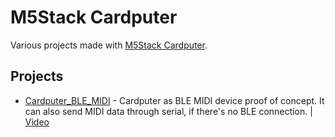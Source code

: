# M5Stack Cardputer
Various projects made with [M5Stack Cardputer]([https://oxocard.ch/en/connect/](https://shop.m5stack.com/products/m5stack-cardputer-kit-w-m5stamps3)).

## Projects
- [Cardputer_BLE_MIDI](https://github.com/bosnivan/projects/tree/main/M5Stack%20Cardputer/Cardputer_BLE_MIDI) - Cardputer as BLE MIDI device proof of concept. It can also send MIDI data through serial, if there's no BLE connection. | [Video](https://twitter.com/PlusPlusInt/status/1750856014088306864)
